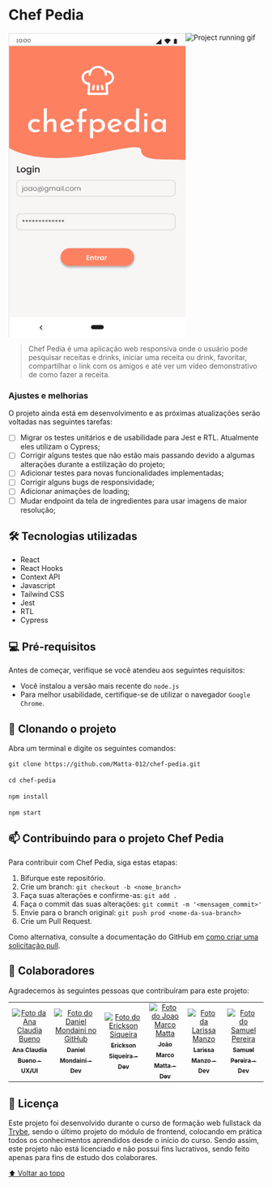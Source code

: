 # Chef Pedia

<div style="width: 1024px">
  <div style="display: flex">
    <img src="https://github.com/Matta-012/chef-pedia/blob/main/src/images/login.png" alt="Login page" width="350" height="600px">
    <img src="https://github.com/Matta-012/chef-pedia/blob/main/src/images/gif-meals-2.gif" alt="Project running gif" width="350" height="600px">
  </div>
</div>

> Chef Pedia é uma aplicação web responsiva onde o usuário pode pesquisar receitas e drinks, iniciar uma receita ou drink, favoritar, compartilhar o link com os amigos e até ver um vídeo demonstrativo de como fazer a receita.

### Ajustes e melhorias

O projeto ainda está em desenvolvimento e as próximas atualizações serão voltadas nas seguintes tarefas:

- [ ] Migrar os testes unitários e de usabilidade para Jest e RTL. Atualmente eles utilizam o Cypress;
- [ ] Corrigir alguns testes que não estão mais passando devido a algumas alterações durante a estilização do projeto;
- [ ] Adicionar testes para novas funcionalidades implementadas;
- [ ] Corrigir alguns bugs de responsividade;
- [ ] Adicionar animações de loading;
- [ ] Mudar endpoint da tela de ingredientes para usar imagens de maior resolução;

## 🛠️ Tecnologias utilizadas

* React
* React Hooks
* Context API
* Javascript
* Tailwind CSS
* Jest
* RTL
* Cypress

## 💻 Pré-requisitos

Antes de começar, verifique se você atendeu aos seguintes requisitos:

* Você instalou a versão mais recente do `node.js`
* Para melhor usabilidade, certifique-se de utilizar o navegador `Google Chrome`.

## 🚀 Clonando o projeto
Abra um terminal e digite os seguintes comandos:
```
git clone https://github.com/Matta-012/chef-pedia.git

cd chef-pedia

npm install

npm start
```

## 📫 Contribuindo para o projeto Chef Pedia

Para contribuir com Chef Pedia, siga estas etapas:

1. Bifurque este repositório.
2. Crie um branch: `git checkout -b <nome_branch>`
3. Faça suas alterações e confirme-as: `git add .`
4. Faça o commit das suas alterações: `git commit -m '<mensagem_commit>'`
5. Envie para o branch original: `git push prod <nome-da-sua-branch>`
6. Crie um Pull Request.

Como alternativa, consulte a documentação do GitHub em [como criar uma solicitação pull](https://help.github.com/en/github/collaborating-with-issues-and-pull-requests/creating-a-pull-request).

## 🤝 Colaboradores

Agradecemos às seguintes pessoas que contribuíram para este projeto:

<table>
  <tr>
    <td align="center">
      <a href="https://www.linkedin.com/in/anaclbueno/" target="_blank" rel="noopener noreferrer">
        <img src="https://media-exp1.licdn.com/dms/image/C4D03AQFAtVbQwE8L8Q/profile-displayphoto-shrink_800_800/0/1637674715714?e=1648080000&v=beta&t=SQU96m0vPCYuwzBuqoBSfqAkcBSqaqJzELnANXYji-s" width="100px;" alt="Foto da Ana Claudia Bueno"/><br>
        <sub>
          <b>Ana Claudia Bueno - UX/UI</b>
        </sub>
      </a>
    </td>
    <td align="center">
      <a href="https://github.com/DanMondaini" target="_blank" rel="noopener noreferrer">
        <img src="https://ca.slack-edge.com/TMDDFEPFU-U028A6P8BCY-97852d1481c7-512" width="100px;" alt="Foto do Daniel Mondaini no GitHub"/><br>
        <sub>
          <b>Daniel Mondaini - Dev</b>
        </sub>
      </a>
    </td>
    <td align="center">
      <a href="https://github.com/EricksonSiqueira" target="_blank" rel="noopener noreferrer">
        <img src="https://ca.slack-edge.com/TMDDFEPFU-U027SMW8T9A-7259f4b9fb0c-512" width="100px;" alt="Foto do Erickson Siqueira"/><br>
        <sub>
          <b>Erickson Siqueira - Dev</b>
        </sub>
      </a>
    </td>
    <td align="center">
      <a href="https://github.com/Matta-012" target="_blank" rel="noopener noreferrer">
        <img src="https://ca.slack-edge.com/TMDDFEPFU-U027HF5MAVB-f953bab6a9e3-512" width="100px;" alt="Foto do Joao Marco Matta"/><br>
        <sub>
          <b>João Marco Matta - Dev</b>
        </sub>
      </a>
    </td>
    <td align="center">
      <a href="https://github.com/larymanzo" target="_blank" rel="noopener noreferrer">
        <img src="https://ca.slack-edge.com/TMDDFEPFU-U020S8GSYMS-aa712df67f73-512" width="100px;" alt="Foto da Larissa Manzo"/><br>
        <sub>
          <b>Larissa Manzo - Dev</b>
        </sub>
      </a>
    </td>
    <td align="center">
      <a href="https://github.com/SP-Sam" target="_blank" rel="noopener noreferrer">
        <img src="https://ca.slack-edge.com/TMDDFEPFU-U027DP6HYAJ-a7cad8173cdf-512" width="100px;" alt="Foto do Samuel Pereira"/><br>
        <sub>
          <b>Samuel Pereira - Dev</b>
        </sub>
      </a>
    </td>
  </tr>
</table>

## 📝 Licença

Este projeto foi desenvolvido durante o curso de formação web fullstack da [Trybe](https://www.betrybe.com/), sendo o último projeto do módulo de frontend, colocando em prática todos os conhecimentos aprendidos desde o início do curso. Sendo assim, este projeto não está licenciado e não possui fins lucrativos, sendo feito apenas para fins de estudo dos colaborares.

[⬆ Voltar ao topo](#chef-pedia)<br>
